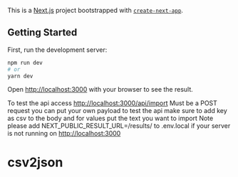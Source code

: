This is a [Next.js](https://nextjs.org/) project bootstrapped with [`create-next-app`](https://github.com/vercel/next.js/tree/canary/packages/create-next-app).

## Getting Started

First, run the development server:

```bash
npm run dev
# or
yarn dev
```

Open [http://localhost:3000](http://localhost:3000) with your browser to see the result.

To test the api access [http://localhost:3000/api/import](http://localhost:3000/api/import)
Must be a POST request you can put your own payload to test the api make sure to add key as csv to the body and for values put the text you want to import
Note please add NEXT_PUBLIC_RESULT_URL=<your-site-url>/results/ to .env.local if your server is not running on [http://localhost:3000](http://localhost:3000)

# csv2json
